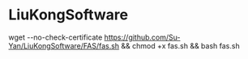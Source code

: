 # LiuKongSoftware
wget --no-check-certificate https://github.com/Su-Yan/LiuKongSoftware/FAS/fas.sh && chmod +x  fas.sh && bash fas.sh
